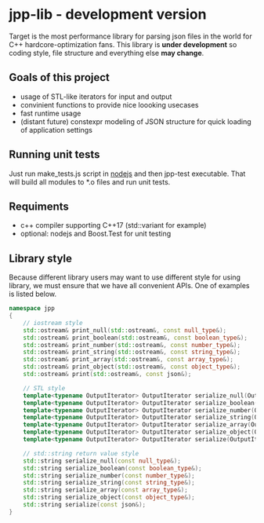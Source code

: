# jpp-lib - development version
Target is the most performance library for parsing json files in the world for C++ hardcore-optimization fans. 
This library is **under development** so coding style, file structure and everything else **may change**.

## Goals of this project
* usage of STL-like iterators for input and output
* convinient functions to provide nice loooking usecases
* fast runtime usage
* (distant future) constexpr modeling of JSON structure for quick loading of application settings

## Running unit tests
Just run make_tests.js script in [nodejs](https://nodejs.org/en/) and then jpp-test executable. That will build all modules to *.o files and run unit tests.

## Requiments
* c++ compiler supporting C++17 (std::variant for example)
* optional: nodejs and Boost.Test for unit testing

## Library style
Because different library users may want to use different style for using library, we must ensure that we have all convenient APIs. One of examples is listed below.

```c++
namespace jpp
{
    // iostream style
    std::ostream& print_null(std::ostream&, const null_type&);
    std::ostream& print_boolean(std::ostream&, const boolean_type&);
    std::ostream& print_number(std::ostream&, const number_type&);
    std::ostream& print_string(std::ostream&, const string_type&);
    std::ostream& print_array(std::ostream&, const array_type&);
    std::ostream& print_object(std::ostream&, const object_type&);
    std::ostream& print(std::ostream&, const json&);

    // STL style
    template<typename OutputIterator> OutputIterator serialize_null(OutputIterator, const null_type&);
    template<typename OutputIterator> OutputIterator serialize_boolean(OutputIterator, const boolean_type&);
    template<typename OutputIterator> OutputIterator serialize_number(OutputIterator, const number_type&);
    template<typename OutputIterator> OutputIterator serialize_string(OutputIterator, const string_type&);
    template<typename OutputIterator> OutputIterator serialize_array(OutputIterator, const array_type&);
    template<typename OutputIterator> OutputIterator serialize_object(OutputIterator, const object_type&);
    template<typename OutputIterator> OutputIterator serialize(OutputIterator, const json&);

    // std::string return value style
    std::string serialize_null(const null_type&);
    std::string serialize_boolean(const boolean_type&);
    std::string serialize_number(const number_type&);
    std::string serialize_string(const string_type&);
    std::string serialize_array(const array_type&);
    std::string serialize_object(const object_type&);
    std::string serialize(const json&);
}
```
